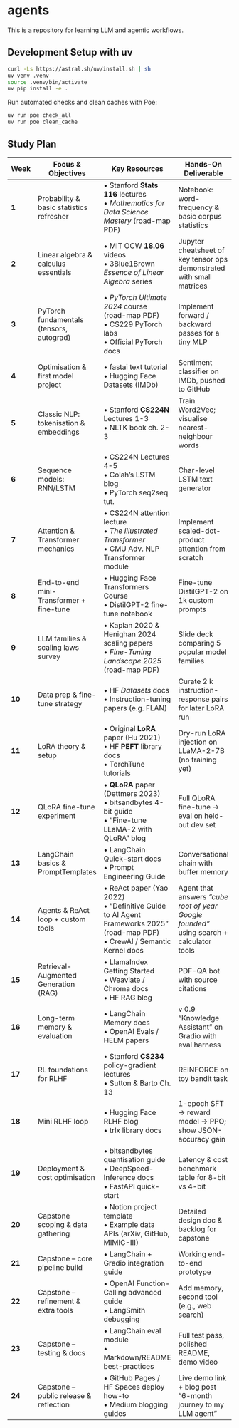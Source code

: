 # agents
This is a repository for learning LLM and agentic workflows.

## Development Setup with uv

```bash
curl -Ls https://astral.sh/uv/install.sh | sh
uv venv .venv
source .venv/bin/activate
uv pip install -e .
```

Run automated checks and clean caches with Poe:

```bash
uv run poe check_all
uv run poe clean_cache
```


## Study Plan

| Week   | Focus & Objectives                       | Key Resources                                                                                                                  | Hands-On Deliverable                                                                    |
| ------ | ---------------------------------------- | ------------------------------------------------------------------------------------------------------------------------------ | --------------------------------------------------------------------------------------- |
| **1**  | Probability & basic statistics refresher | • Stanford **Stats 116** lectures<br>• *Mathematics for Data Science Mastery* (road-map PDF)                                   | Notebook: word-frequency & basic corpus statistics                                      |
| **2**  | Linear algebra & calculus essentials     | • MIT OCW **18.06** videos<br>• 3Blue1Brown *Essence of Linear Algebra* series                                                 | Jupyter cheatsheet of key tensor ops demonstrated with small matrices                   |
| **3**  | PyTorch fundamentals (tensors, autograd) | • *PyTorch Ultimate 2024* course (road-map PDF)<br>• CS229 PyTorch labs<br>• Official PyTorch docs                             | Implement forward / backward passes for a tiny MLP                                      |
| **4**  | Optimisation & first model project       | • fastai text tutorial<br>• Hugging Face Datasets (IMDb)                                                                       | Sentiment classifier on IMDb, pushed to GitHub                                          |
| **5**  | Classic NLP: tokenisation & embeddings   | • Stanford **CS224N** Lectures 1-3<br>• NLTK book ch. 2-3                                                                      | Train Word2Vec; visualise nearest-neighbour words                                       |
| **6**  | Sequence models: RNN/LSTM                | • CS224N Lectures 4-5<br>• Colah’s LSTM blog<br>• PyTorch seq2seq tut.                                                         | Char-level LSTM text generator                                                          |
| **7**  | Attention & Transformer mechanics        | • CS224N attention lecture<br>• *The Illustrated Transformer*<br>• CMU Adv. NLP Transformer module                             | Implement scaled-dot-product attention from scratch                                     |
| **8**  | End-to-end mini-Transformer + fine-tune  | • Hugging Face Transformers Course<br>• DistilGPT-2 fine-tune notebook                                                         | Fine-tune DistilGPT-2 on 1k custom prompts                                              |
| **9**  | LLM families & scaling laws survey       | • Kaplan 2020 & Henighan 2024 scaling papers<br>• *Fine-Tuning Landscape 2025* (road-map PDF)                                  | Slide deck comparing 5 popular model families                                           |
| **10** | Data prep & fine-tune strategy           | • HF *Datasets* docs<br>• Instruction-tuning papers (e.g. FLAN)                                                                | Curate 2 k instruction-response pairs for later LoRA run                                |
| **11** | LoRA theory & setup                      | • Original **LoRA** paper (Hu 2021)<br>• HF **PEFT** library docs<br>• TorchTune tutorials                                     | Dry-run LoRA injection on LLaMA-2-7B (no training yet)                                  |
| **12** | QLoRA fine-tune experiment               | • **QLoRA** paper (Dettmers 2023)<br>• bitsandbytes 4-bit guide<br>• “Fine-tune LLaMA-2 with QLoRA” blog                       | Full QLoRA fine-tune → eval on held-out dev set                                         |
| **13** | LangChain basics & PromptTemplates       | • LangChain Quick-start docs<br>• Prompt Engineering Guide                                                                     | Conversational chain with buffer memory                                                 |
| **14** | Agents & ReAct loop + custom tools       | • ReAct paper (Yao 2022)<br>• “Definitive Guide to AI Agent Frameworks 2025” (road-map PDF)<br>• CrewAI / Semantic Kernel docs | Agent that answers *“cube root of year Google founded”* using search + calculator tools |
| **15** | Retrieval-Augmented Generation (RAG)     | • LlamaIndex Getting Started<br>• Weaviate / Chroma docs<br>• HF RAG blog                                                      | PDF-QA bot with source citations                                                        |
| **16** | Long-term memory & evaluation            | • LangChain Memory docs<br>• OpenAI Evals / HELM papers                                                                        | v 0.9 “Knowledge Assistant” on Gradio with eval harness                                 |
| **17** | RL foundations for RLHF                  | • Stanford **CS234** policy-gradient lectures<br>• Sutton & Barto Ch. 13                                                       | REINFORCE on toy bandit task                                                            |
| **18** | Mini RLHF loop                           | • Hugging Face RLHF blog<br>• trlx library docs                                                                                | 1-epoch SFT → reward model → PPO; show JSON-accuracy gain                               |
| **19** | Deployment & cost optimisation           | • bitsandbytes quantisation guide<br>• DeepSpeed-Inference docs<br>• FastAPI quick-start                                       | Latency & cost benchmark table for 8-bit vs 4-bit                                       |
| **20** | Capstone scoping & data gathering        | • Notion project template<br>• Example data APIs (arXiv, GitHub, MIMIC-III)                                                    | Detailed design doc & backlog for capstone                                              |
| **21** | Capstone – core pipeline build           | • LangChain + Gradio integration guide                                                                                         | Working end-to-end prototype                                                            |
| **22** | Capstone – refinement & extra tools      | • OpenAI Function-Calling advanced guide<br>• LangSmith debugging                                                              | Add memory, second tool (e.g., web search)                                              |
| **23** | Capstone – testing & docs                | • LangChain eval module<br>• Markdown/README best-practices                                                                    | Full test pass, polished README, demo video                                             |
| **24** | Capstone – public release & reflection   | • GitHub Pages / HF Spaces deploy how-to<br>• Medium blogging guides                                                           | Live demo link + blog post “6-month journey to my LLM agent”                            |